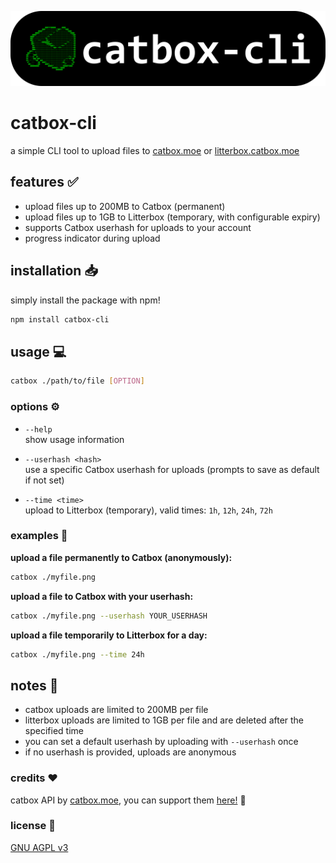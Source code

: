 <p align="center">
  <img src="banner.png" alt="catbox-cli banner" />
</p>

# catbox-cli 

a simple CLI tool to upload files to [catbox.moe](https://catbox.moe) or [litterbox.catbox.moe](https://litterbox.catbox.moe)

## features ✅

- upload files up to 200MB to Catbox (permanent)
- upload files up to 1GB to Litterbox (temporary, with configurable expiry)
- supports Catbox userhash for uploads to your account
- progress indicator during upload

## installation 📥

simply install the package with npm!
```sh
npm install catbox-cli
```

## usage 💻

```sh
catbox ./path/to/file [OPTION]
```

### options ⚙️

- `--help`  
  show usage information

- `--userhash <hash>`  
  use a specific Catbox userhash for uploads (prompts to save as default if not set)

- `--time <time>`  
  upload to Litterbox (temporary), valid times: `1h`, `12h`, `24h`, `72h`

### examples 🔽

**upload a file permanently to Catbox (anonymously):**
```sh
catbox ./myfile.png
```

**upload a file to Catbox with your userhash:**
```sh
catbox ./myfile.png --userhash YOUR_USERHASH
```

**upload a file temporarily to Litterbox for a day:**
```sh
catbox ./myfile.png --time 24h
```

## notes 📝

- catbox uploads are limited to 200MB per file
- litterbox uploads are limited to 1GB per file and are deleted after the specified time
- you can set a default userhash by uploading with `--userhash` once
- if no userhash is provided, uploads are anonymous

### credits ❤️

catbox API by [catbox.moe](https://catbox.moe/), you can support them [here!](https://catbox.moe/support.php) 🐾

### license 📜

[GNU AGPL v3](LICENSE)